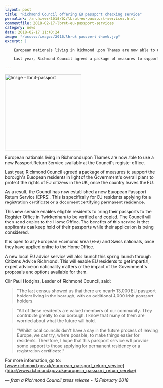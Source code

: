 ```yaml
---
layout: post
title: "Richmond Council offering EU passport checking service"
permalink: /archives/2018/02/lbrut-eu-passport-services.html
commentfile: 2018-02-17-lbrut-eu-passport-services
category: news
date: 2018-02-17 11:40:24
image: "/assets/images/2018/lbrut-passport-thumb.jpg"
excerpt: |

    European nationals living in Richmond upon Thames are now able to use a new Passport Return Service available at the Council's register office.

    Last year, Richmond Council agreed a package of measures to support the borough's European residents in light of the Government's overall plans to protect the rights of EU citizens in the UK, once the country leaves the EU.

---
```


<a href="/assets/images/2018/lbrut-passport.jpg" title="Click for a larger image"><img src="/assets/images/2018/lbrut-passport-thumb.jpg" width="250" alt="Image - lbrut-passport"  class="photo right"/></a>

European nationals living in Richmond upon Thames are now able to use a new Passport Return Service available at the Council's register office.

Last year, Richmond Council agreed a package of measures to support the borough's European residents in light of the Government's overall plans to protect the rights of EU citizens in the UK, once the country leaves the EU.

As a result, the Council has now established a new European Passport Return Service (EPRS). This is specifically for EU residents applying for a registration certificate or a document certifying permanent residence.

This new service enables eligible residents to bring their passports to the Register Office in Twickenham to be verified and copied. The Council will then send copies to the Home Office. The benefits of this service is that applicants can keep hold of their passports while their application is being considered.

It is open to any European Ecomonic Area (EEA) and Swiss nationals, once they have applied online to the Home Office.

A new local EU advice service will also launch this spring launch through Citizens Advice Richmond. This will enable EU residents to get impartial, expert advice on nationality matters or the impact of the Government's proposals and options available for them.

Cllr Paul Hodgins, Leader of Richmond Council, said:

> "The last census showed us that there are nearly 13,000 EU passport holders living in the borough, with an additional 4,000 Irish passport holders.

> "All of these residents are valued members of our community. They contribute greatly to our borough. I know that many of them are worried about what the future will hold.

> "Whilst local councils don't have a say in the future process of leaving Europe, we can try, where possible, to make things easier for residents. Therefore, I hope that this passport service will provide some support to those applying for permanent residency or a registration certificate."


For more information, go to: [www.richmond.gov.uk/european_passport_return_service](http://www.richmond.gov.uk/european_passport_return_service)

<cite>&mdash; from a Richmond Council press release - 12 February 2018</cite>
